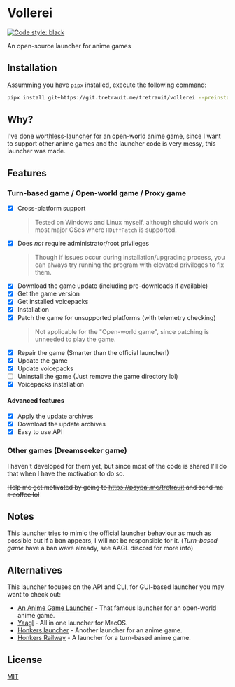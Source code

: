 # Vollerei

[![Code style: black](https://img.shields.io/badge/code%20style-black-000000.svg)](https://github.com/psf/black)

An open-source launcher for anime games

## Installation

Assumming you have `pipx` installed, execute the following command:
```bash
pipx install git+https://git.tretrauit.me/tretrauit/vollerei --preinstall tqdm
```

## Why?

I've done [worthless-launcher](https://tretrauit.gitlab.io/worthless-launcher) for an open-world anime game, 
since I want to support other anime games and the launcher code is very messy, this launcher was made.

## Features

### Turn-based game / Open-world game / Proxy game
- [x] Cross-platform support
    > Tested on Windows and Linux myself, although should work on most major OSes where `HDiffPatch` is supported.
- [x] Does *not* require administrator/root privileges
    > Though if issues occur during installation/upgrading process, you can always try running the program with elevated privileges to fix them.
- [x] Download the game update (including pre-downloads if available)
- [x] Get the game version
- [x] Get installed voicepacks
- [x] Installation
- [x] Patch the game for unsupported platforms (with telemetry checking)
    > Not applicable for the "Open-world game", since patching is unneeded to play the game.
- [x] Repair the game (Smarter than the official launcher!)
- [x] Update the game
- [x] Update voicepacks 
- [ ] Uninstall the game (Just remove the game directory lol)
- [x] Voicepacks installation
#### Advanced features
- [x] Apply the update archives
- [x] Download the update archives
- [x] Easy to use API

### Other games (Dreamseeker game)
I haven't developed for them yet, but since most of the code is shared I'll do that when I have the motivation to do so.

~~Help me get motivated by going to https://paypal.me/tretrauit and send me a coffee lol~~

## Notes

This launcher tries to mimic the official launcher behaviour as much as possible but if a ban appears, I will
not be responsible for it. (*Turn-based game* have a ban wave already, see AAGL discord for more info)

## Alternatives

This launcher focuses on the API and CLI, for GUI-based launcher you may want to check out:

+ [An Anime Game Launcher](https://aagl.launcher.moe/) - That famous launcher for an open-world anime game.
+ [Yaagl](https://github.com/3Shain/yet-another-anime-game-launcher) - All in one launcher for MacOS.
+ [Honkers launcher](https://github.com/an-anime-team/honkers-launcher) - Another launcher for an anime game.
+ [Honkers Railway](https://github.com/an-anime-team/the-honkers-railway-launcher) - A launcher for a turn-based anime game.

## License

[MIT](./LICENSE)
